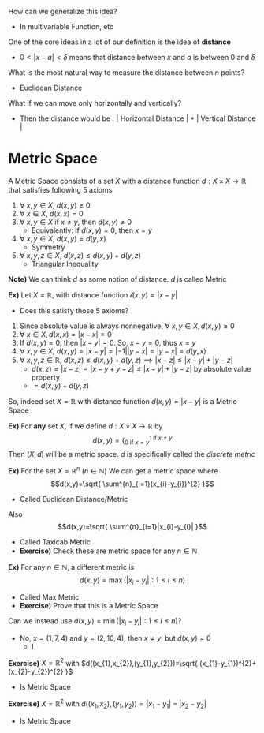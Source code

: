 How can we generalize this idea?
- In multivariable Function, etc

One of the core ideas in a lot of our definition is the idea of **distance**
- $0<|x-a|<\delta$ means that distance between $x$ and $a$ is between $0$ and $\delta$

What is the most natural way to measure the distance between $n$ points?
- Euclidean Distance

What if we can move only horizontally and vertically?
- Then the distance would be : $|\text{ Horizontal Distance }|+|\text{ Vertical Distance }|$

# Metric Space
A Metric Space consists of a set $X$ with a distance function $d:X\times X\to\mathbb{R}$ that satisfies following 5 axioms:
1. $\forall \text{ }x,y\in X$, $d(x,y)\geq{0}$
2. $\forall \text{ }x\in X$, $d(x,x)=0$
3. $\forall \text{ }x,y\in X$ if $x\neq y$, then $d(x,y)\neq 0$
	- Equivalently: If $d(x,y)=0$, then $x=y$
4. $\forall \text{ }x,y\in X$, $d(x,y)=d(y,x)$
	- Symmetry
5. $\forall \text{ }x,y,z\in X$, $d(x,z)\leq d(x,y)+d(y,z)$
	- Triangular Inequality

**Note)** We can think $d$ as some notion of distance. $d$ is called Metric


**Ex)**
Let $X=\mathbb{R}$, with distance function $\mathscr{l}(x,y)=|x-y|$
- Does this satisfy those 5 axioms?

1. Since absolute value is always nonnegative, $\forall \text{ }x,y\in X, d(x,y)\geq0$
2. $\forall \text{ }x\in X, d(x,x)=|x-x|=0$
3. If $d(x,y)=0$, then $|x-y|=0$. So, $x-y=0$, thus $x=y$
4. $\forall \text{ }x,y\in X$, $d(x,y)=|x-y| = |-1||y-x|=|y-x|=d(y,x)$
5. $\forall \text{ }x,y,z\in\mathbb{R}$, $d(x,z)\leq d(x,y)+d(y,z)\implies |x-z|\leq|x-y|+|y-z|$
	- $d(x,z)=|x-z| = |x-y+y-z|\leq|x-y|+|y-z|$ by absolute value property
	- $=d(x,y)+d(y,z)$

So, indeed set $X=\mathbb{R}$ with distance function $d(x,y)=|x-y|$ is a Metric Space

**Ex)**
For **any** set $X$, if we define $d:X\times X\to\mathbb{R}$ by
$$d(x,y)=\Big\{^{1 \text{ if }x\neq y}_{{0\text{ if }x=y}}$$
Then $(X,d)$ will be a metric space. $d$ is specifically called the *discrete metric*

**Ex)**
For the set $X=\mathbb{R}^{n}\text{ }(n\in\mathbb{N})$
We can get a metric space where
$$d(x,y)=\sqrt{ \sum^{n}_{i=1}(x_{i}-y_{i})^{2}  }$$
-  Called Euclidean Distance/Metric

Also
$$d(x,y)=\sqrt{ \sum^{n}_{i=1}|x_{i}-y_{i}|  }$$
- Called Taxicab Metric
- **Exercise)** Check these are metric space for any $n\in\mathbb{N}$

**Ex)**
For any $n\in\mathbb{N}$, a different metric is 
$$d(x,y)=\max(|x_{i}-y_{i}|: 1\leq i\leq n)$$
- Called Max Metric
- **Exercise)** Prove that this is a Metric Space

Can we instead use $d(x,y)=\min(|x_{i}-y_{i}|: 1\leq i\leq n)$?
- No, $x=(1,7,4)$ and $y=(2,10,4)$, then $x\neq y$, but $d(x,y)=0$
	- I

**Exercise)**
$X=\mathbb{R}^{2}$ with $d((x_{1},x_{2}),(y_{1},y_{2}))=\sqrt{ (x_{1}-y_{1})^{2}+(x_{2}-y_{2})^{2} }$
- Is Metric Space

**Exercise)**
$X=\mathbb{R}^{2}$ with $d((x_{1},x_{2}),(y_{1},y_{2}))=|x_{1}-y_{1}|-|x_{2}-y_{2}|$
- Is Metric Space

